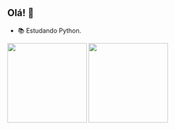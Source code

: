 ## Olá! 👋

  - 📚 Estudando Python.

  <div> 
    <img height="180em" src="https://github-readme-stats.vercel.app/api?username=emilyscs&show_icons=true&theme=radical"/>
  <img height="180em" src="https://github-readme-stats.vercel.app/api/top-langs/?username=emilyscs&layout=compact&theme=radical"/>
  </div>
